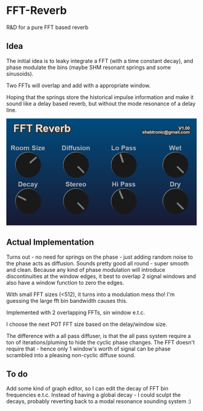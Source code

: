 # FFT-Reverb
R&amp;D for a pure FFT based reverb 

## Idea

The initial idea is to leaky integrate a FFT (with a time constant decay), and phase modulate the bins (maybe SHM resonant springs and some sinusoids).

Two FFTs will overlap and add with a appropriate window.

Hoping that the springs store the historical impulse information and make it sound like a delay based reverb, but without the mode resonance of a delay line.

![](./Images/FFTReverb.png)

## Actual Implementation

Turns out - no need for springs on the phase - just adding random noise to the phase acts as diffusion.
Sounds pretty good all round - super smooth and clean. Because any kind of phase modulation will introduce discontinuities at the window edges, it best to overlap 2 signal windows and also have a window function to zero the edges.

With small FFT sizes (<512), it turns into a modulation mess tho! I'm guessing the large fft bin bandwidth causes this.

Implemented with 2 overlapping FFTs, sin window e.t.c.

I choose the next POT FFT size based on the delay/window size.

The difference with a all pass diffuser, is that the all pass system require a ton of iterations/pluming to hide the cyclic phase changes. The FFT doesn't require that - hence
only 1 window's worth of signal can be phase scrambled into a pleasing non-cyclic diffuse sound.

## To do

Add some kind of graph editor, so I can edit the decay of FFT bin frequencies e.t.c. Instead of having a global decay - I could sculpt the decays, probably reverting back to a modal resonance sounding system :)

